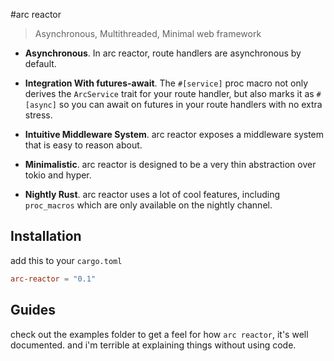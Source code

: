 #arc reactor

> Asynchronous, Multithreaded, Minimal web framework

- **Asynchronous**. In arc reactor, route handlers are asynchronous by default.

- **Integration With futures-await**. The `#[service]` proc macro not only derives the `ArcService` trait for your route handler, but also marks it as `#[async]` so you can await on futures in  your route handlers with no extra stress.

- **Intuitive Middleware System**. arc reactor exposes a middleware system that is easy to reason about.

- **Minimalistic**. arc reactor is designed to be a very thin abstraction over tokio and hyper.

- **Nightly Rust**. arc reactor uses a lot of cool features, including `proc_macros` which are only available on the nightly channel.

## Installation

add this to your `cargo.toml`
```toml
arc-reactor = "0.1"
```
## Guides
check out the examples folder to get a feel for how `arc reactor`, it's well documented. and i'm terrible at explaining things without using code.
